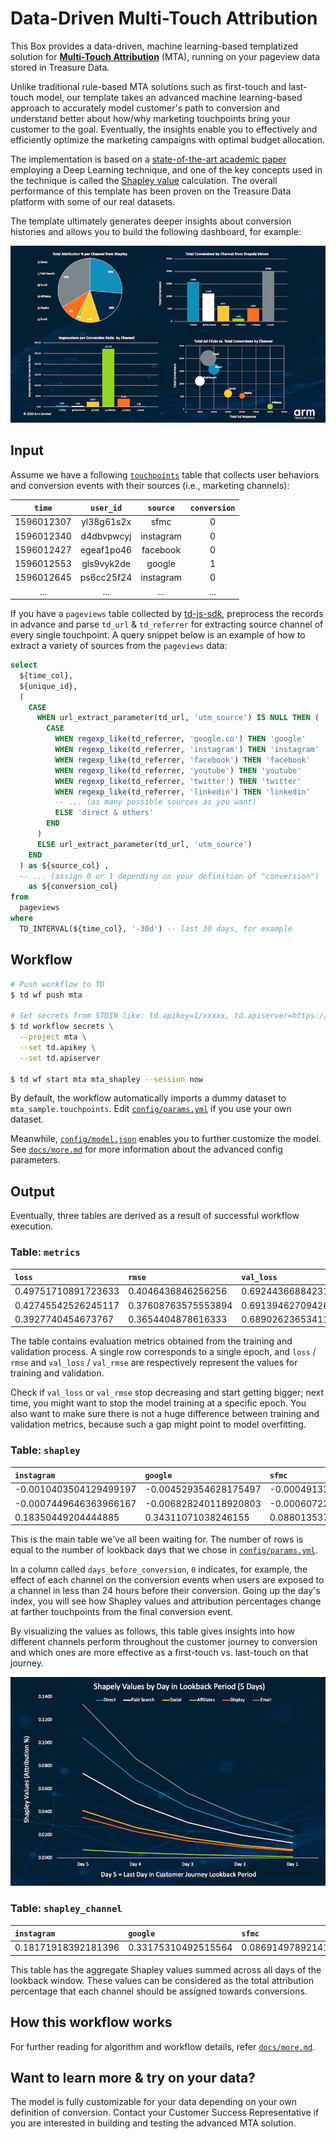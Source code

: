 Data-Driven Multi-Touch Attribution
===

This Box provides a data-driven, machine learning-based templatized solution for **[Multi-Touch Attribution](https://en.wikipedia.org/wiki/Attribution_(marketing))** (MTA), running on your pageview data stored in Treasure Data. 

Unlike traditional rule-based MTA solutions such as first-touch and last-touch model, our template takes an advanced machine learning-based approach to accurately model customer's path to conversion and understand better about how/why marketing touchpoints bring your customer to the goal. Eventually, the insights enable you to effectively and efficiently optimize the marketing campaigns with optimal budget allocation.

The implementation is based on a [state-of-the-art academic paper](https://arxiv.org/abs/1902.00215) employing a Deep Learning technique, and one of the key concepts used in the technique is called the [Shapley value](https://en.wikipedia.org/wiki/Shapley_value) calculation. The overall performance of this template has been proven on the Treasure Data platform with some of our real datasets.

The template ultimately generates deeper insights about conversion histories and allows you to build the following dashboard, for example:

![dashboard](./docs/images/dashboard.png)

## Input

Assume we have a following [`touchpoints`](https://gist.github.com/takuti/c890cdcbae7946f21a0afc3a4d88ec9f) table that collects user behaviors and conversion events with their sources (i.e., marketing channels):

| `time` | `user_id` | `source` | `conversion` |
|:---:|:---:|:---:|:---:|
| 1596012307 | yl38g61s2x | sfmc | 0 |
| 1596012340 | d4dbvpwcyj | instagram | 0 |
| 1596012427 | egeaf1po46 | facebook | 0 |
| 1596012553 | gls9vyk2de | google | 1 |
| 1596012645 | ps6cc25f24 | instagram | 0 |
| ... | ... | ...| ... |


If you have a `pageviews` table collected by [td-js-sdk](https://github.com/treasure-data/td-js-sdk), preprocess the records in advance and parse `td_url` & `td_referrer` for extracting source channel of every single touchpoint. A query snippet below is an example of how to extract a variety of sources from the `pageviews` data:

```sql
select
  ${time_col},
  ${unique_id},
  (
    CASE
      WHEN url_extract_parameter(td_url, 'utm_source') IS NULL THEN (
        CASE
          WHEN regexp_like(td_referrer, 'google.co') THEN 'google'
          WHEN regexp_like(td_referrer, 'instagram') THEN 'instagram'
          WHEN regexp_like(td_referrer, 'facebook') THEN 'facebook'
          WHEN regexp_like(td_referrer, 'youtube') THEN 'youtube'
          WHEN regexp_like(td_referrer, 'twitter') THEN 'twitter'
          WHEN regexp_like(td_referrer, 'linkedin') THEN 'linkedin'
          -- ... (as many possible sources as you want)
          ELSE 'direct & others'
        END
      )
      ELSE url_extract_parameter(td_url, 'utm_source')
    END
  ) as ${source_col} ,
  -- ... (assign 0 or 1 depending on your definition of "conversion")
    as ${conversion_col}
from
  pageviews
where
  TD_INTERVAL(${time_col}, '-30d') -- last 30 days, for example
```

## Workflow

```sh
# Push workflow to TD
$ td wf push mta

# Set secrets from STDIN like: td.apikey=1/xxxxx, td.apiserver=https://api.treasuredata.com
$ td workflow secrets \
  --project mta \
  --set td.apikey \
  --set td.apiserver

$ td wf start mta mta_shapley --session now
```

By default, the workflow automatically imports a dummy dataset to `mta_sample.touchpoints`. Edit [`config/params.yml`](./config/params.yml) if you use your own dataset. 

Meanwhile, [`config/model.json`](./config/model.json) enables you to further customize the model. See [`docs/more.md`](./docs/more.md) for more information about the advanced config parameters.

## Output

Eventually, three tables are derived as a result of successful workflow execution.

### Table: `metrics`

| `loss` | `rmse` | `val_loss` | `val_rmse` |
|:---|:---|:---|:---|
|0.49751710891723633|0.4046436846256256|0.6924436688423157|0.499650239944458|
|0.42745542526245117|0.37608763575553894|0.6913946270942688|0.4991241991519928|
|0.3927740454673767|0.3654404878616333|0.6890262365341187|0.4979383051395416|

The table contains evaluation metrics obtained from the training and validation process. A single row corresponds to a single epoch, and `loss` / `rmse` and `val_loss` / `val_rmse` are respectively represent the values for training and validation. 

Check if `val_loss` or `val_rmse` stop decreasing and start getting bigger; next time, you might want to stop the model training at a specific epoch. You also want to make sure there is not a huge difference between training and validation metrics, because such a gap might point to model overfitting. 

### Table: `shapley`

| `instagram` | `google` | `sfmc` | `facebook` | `direct` | `days_before_conversion` |
|:---|:---|:---|:---|:---|:---|
|-0.0010403504129499197|-0.004529354628175497|-0.0004913342418149114|-0.004142973572015762|-0.0002199627342633903|2|
|-0.0007449646363966167|-0.006828240118920803|-0.000607220979873091|-0.00694135669618845|-0.0003867909254040569|1|
|0.18350449204444885|0.34311071038246155|0.08801353722810745|0.33066612482070923|0.08063764125108719|0|

This is the main table we've all been waiting for. The number of rows is equal to the number of lookback days that we chose in [`config/params.yml`](./config/params.yml). 

In a column called `days_before_conversion`, `0` indicates, for example, the effect of each channel on the conversion events when users are exposed to a channel in less than 24 hours before their conversion. Going up the day's index, you will see how Shapley values and attribution percentages change at farther touchpoints from the final conversion event. 

By visualizing the values as follows, this table gives insights into how different channels perform throughout the customer journey to conversion and which ones are more effective as a first-touch vs. last-touch on that journey.

![shapley](./docs/images/shapley_by_day.png)

### Table: `shapley_channel`

| `instagram` | `google` | `sfmc` | `facebook` | `direct` |
|:---|:---|:---|:---|:---|
|0.18171918392181396|0.33175310492515564|0.08691497892141342|0.3195818066596985|0.0800308883190155|

This table has the aggregate Shapley values summed across all days of the lookback window. These values can be considered as the total attribution percentage that each channel should be assigned towards conversions. 

## How this workflow works

For further reading for algorithm and workflow details, refer [`docs/more.md`](./docs/more.md).

## Want to learn more & try on your data?

The model is fully customizable for your data depending on your own definition of conversion. Contact your Customer Success Representative if you are interested in building and testing the advanced MTA solution.